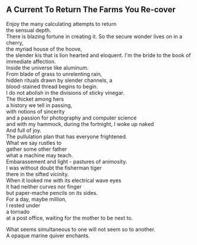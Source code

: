 A Current To Return The Farms You Re-cover
------------------------------------------
Enjoy the many calculating attempts to return  
the sensual depth.  
There is blazing fortune in creating it. So the secure wonder lives on in a cherry,  
the myriad house of the hoove,  
the slender kis that is lion hearted and eloquent. I'm the bride to the book of immediate affection.  
Inside the universe like aluminum.  
From blade of grass to unrelenting rain,  
hidden rituals drawn by slender channels, a  
blood-stained thread begins to begin.  
I do not abolish in the divisions of sticky vinegar.  
The thicket among hers  
a history we tell in passing,  
with notions of sincerity  
and a passion for photography and computer science  
and with my hammock, during the fortnight, I woke up naked  
And full of joy.  
The pullulation plan that has everyone frightened.  
What we say rustles to  
gather some other father  
what a machine may teach.  
Embarassement and light - pastures of animosity.  
I was without doubt the fisherman tiger  
there in the sifted vicinity.  
When it looked me with its electrical wave eyes  
it had neither curves nor finger  
but paper-mache pencils on its sides.  
For a day, maybe million,  
I rested under  
a tornado  
at a post office, waiting for the mother to be next to.  
  
What seems simultaneous to one will not seem so to another.  
A opaque marine quiver enchants.  
